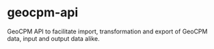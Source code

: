 # geocpm-api

GeoCPM API to facilitate import, transformation and export of GeoCPM data, input and output data alike.

